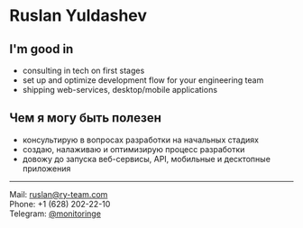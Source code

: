 # Ruslan Yuldashev

## I'm good in
- consulting in tech on first stages
- set up and optimize development flow for your engineering team
- shipping web-services, desktop/mobile applications

## Чем я могу быть полезен
- консультирую в вопросах разработки на начальных стадиях
- создаю, налаживаю и оптимизирую процесс разработки
- довожу до запуска веб-сервисы, API, мобильные и десктопные приложения

---

Mail: <a href="mailto:ruslan@ry-team.com">ruslan@ry-team.com</a>  
Phone: +1 (628) 202-22-10  
Telegram: <a href="https://t.me/monitoringe">@monitoringe</a>  
